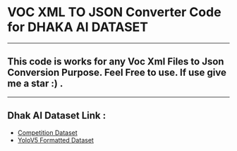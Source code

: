 # VOC XML TO JSON Converter Code for DHAKA AI DATASET

<hr>

## This code is works for any Voc Xml Files to Json Conversion Purpose. Feel Free to use. If use give me a star :) . 

<hr>

## Dhak AI Dataset Link :
   - [ Competition Dataset ](https://dataverse.harvard.edu/dataset.xhtml?persistentId=doi:10.7910/DVN/POREXF)
   - [ YoloV5 Formatted Dataset ](https://www.kaggle.com/aifahim/dhakaaiyoloformatteddataset)
